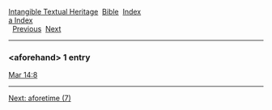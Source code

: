 [Intangible Textual Heritage](../../index)  [Bible](../index) 
[Index](index)   
[a Index](_a_)  
  [Previous](c00286)  [Next](c00288) 

------------------------------------------------------------------------

### &lt;aforehand&gt; 1 entry

[Mar 14:8](../kjv/mar014.htm#008)  

------------------------------------------------------------------------

[Next: aforetime (7)](c00288)
